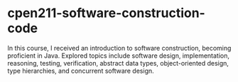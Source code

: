 # cpen211-software-construction-code
In this course, I received an introduction to software construction, becoming proficient in Java. Explored topics include software design, implementation, reasoning, testing, verification, abstract data types, object-oriented design, type hierarchies, and concurrent software design.
